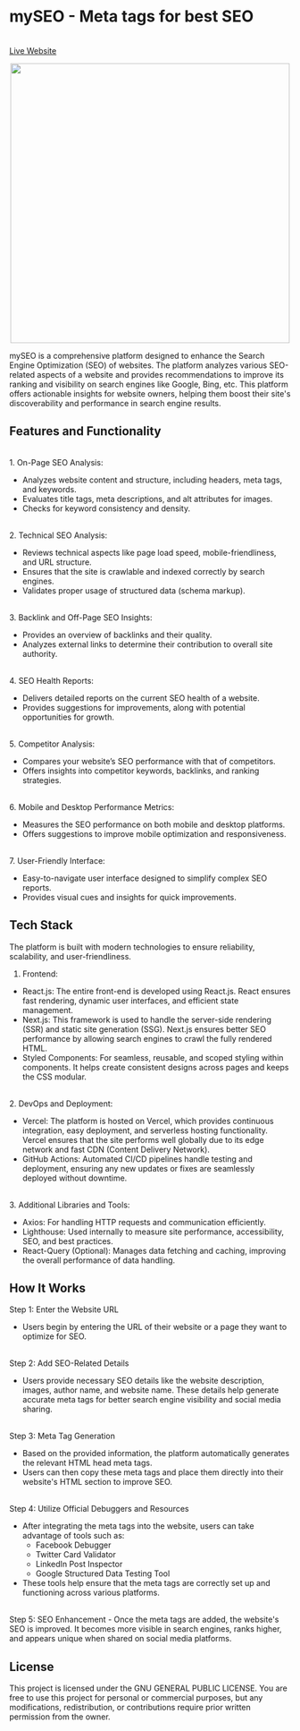 # mySEO - Meta tags for best SEO
<br>
<a href="https://my-seo.vercel.app/">Live Website</a>
<br>
<p align="center"><img src="https://github.com/Divyanshu-RS/mySEO/blob/main/mySEO/webimage.png?raw=true" width="500"/></p>

mySEO is a comprehensive platform designed to enhance the Search Engine Optimization (SEO) of websites. The platform analyzes various SEO-related aspects of a website and provides recommendations to improve its ranking and visibility on search engines like Google, Bing, etc. This platform offers actionable insights for website owners, helping them boost their site's discoverability and performance in search engine results.

## Features and Functionality
<br>
1. On-Page SEO Analysis:

- Analyzes website content and structure, including headers, meta tags, and keywords.
- Evaluates title tags, meta descriptions, and alt attributes for images.
- Checks for keyword consistency and density.
<br>
2. Technical SEO Analysis:

- Reviews technical aspects like page load speed, mobile-friendliness, and URL structure.
- Ensures that the site is crawlable and indexed correctly by search engines.
- Validates proper usage of structured data (schema markup).
<br>
3. Backlink and Off-Page SEO Insights:

- Provides an overview of backlinks and their quality.
- Analyzes external links to determine their contribution to overall site authority.
<br>
4. SEO Health Reports:

- Delivers detailed reports on the current SEO health of a website.
- Provides suggestions for improvements, along with potential opportunities for growth.
<br>
5. Competitor Analysis:

- Compares your website’s SEO performance with that of competitors.
- Offers insights into competitor keywords, backlinks, and ranking strategies.
<br>
6. Mobile and Desktop Performance Metrics:

- Measures the SEO performance on both mobile and desktop platforms.
- Offers suggestions to improve mobile optimization and responsiveness.
<br>
7. User-Friendly Interface:

- Easy-to-navigate user interface designed to simplify complex SEO reports.
- Provides visual cues and insights for quick improvements.

## Tech Stack
The platform is built with modern technologies to ensure reliability, scalability, and user-friendliness.
<br>
1. Frontend:

- React.js: The entire front-end is developed using React.js. React ensures fast rendering, dynamic user interfaces, and efficient state management.
- Next.js: This framework is used to handle the server-side rendering (SSR) and static site generation (SSG). Next.js ensures better SEO performance by allowing search engines to crawl the fully rendered HTML.
- Styled Components: For seamless, reusable, and scoped styling within components. It helps create consistent designs across pages and keeps the CSS modular.
<br>
2. DevOps and Deployment:
  
- Vercel: The platform is hosted on Vercel, which provides continuous integration, easy deployment, and serverless hosting functionality. Vercel ensures that the site performs well globally due to its edge network and fast CDN (Content Delivery Network).
- GitHub Actions: Automated CI/CD pipelines handle testing and deployment, ensuring any new updates or fixes are seamlessly deployed without downtime.
<br>
3. Additional Libraries and Tools:
  
- Axios: For handling HTTP requests and communication efficiently.
- Lighthouse: Used internally to measure site performance, accessibility, SEO, and best practices.
- React-Query (Optional): Manages data fetching and caching, improving the overall performance of data handling.

## How It Works

Step 1: Enter the Website URL

- Users begin by entering the URL of their website or a page they want to optimize for SEO.
<br>
Step 2: Add SEO-Related Details

- Users provide necessary SEO details like the website description, images, author name, and website name. These details help generate accurate meta tags for better search engine visibility and social media sharing.
<br>
Step 3: Meta Tag Generation

- Based on the provided information, the platform automatically generates the relevant HTML head meta tags.
- Users can then copy these meta tags and place them directly into their website's HTML <head> section to improve SEO.
<br>
Step 4: Utilize Official Debuggers and Resources

- After integrating the meta tags into the website, users can take advantage of tools such as:
    - Facebook Debugger
    - Twitter Card Validator
    - LinkedIn Post Inspector
    - Google Structured Data Testing Tool
- These tools help ensure that the meta tags are correctly set up and functioning across various platforms.
<br>
Step 5: SEO Enhancement
- Once the meta tags are added, the website's SEO is improved. It becomes more visible in search engines, ranks higher, and appears unique when shared on social media platforms.

## License
This project is licensed under the GNU GENERAL PUBLIC LICENSE. You are free to use this project for personal or commercial purposes, but any modifications, redistribution, or contributions require prior written permission from the owner.







